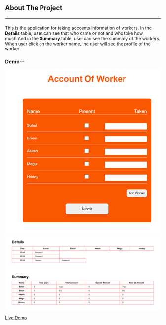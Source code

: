 ## About The Project <hr/>

<p>
This is the application for taking accounts information of workers. In the <b>Details</b> table, user can see that who came or not and who toke how much.And in the <b>Summary</b> table, user can see the summary of the workers. When user click on the worker name, the user will see the profile of the worker.
</p>

### Demo--
<img src='image/form.png'>
<img src='image/info.png'>

<a target="_blank" href=" https://muhammad-sohel131.github.io/worker/">Live Demo</a>